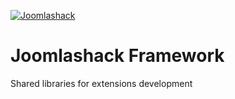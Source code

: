 [![Joomlashack](https://www.joomlashack.com/images/logo_circle_small.png)](https://www.joomlashack.com)

Joomlashack Framework
======================

Shared libraries for extensions development
